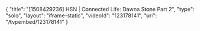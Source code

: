 {
    "title": "[1508429236] HSN | Connected Life: Dawna Stone Part 2",
    "type": "solo",
    "layout": "iframe-static",
    "videoId": "123178141",
    "url": "\/tvpembed\/123178141"
}